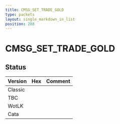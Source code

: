 ```yaml
---
title: CMSG_SET_TRADE_GOLD
type: packets
layout: single_markdown_in_list
position: 288
---
```


# CMSG_SET_TRADE_GOLD

## Status

Version | Hex | Comment
---------- | ---------- | ---------- 
Classic |  |  
TBC |  |  
WotLK |  |  
Cata |  |  
